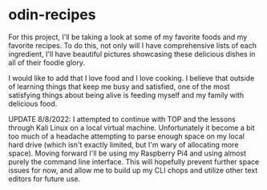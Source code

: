 # odin-recipes

For this project, I'll be taking a look at some of my favorite foods and my favorite recipes. To do this, not only will I have comprehensive lists of each ingredient, I'll have beautiful pictures showcasing these delicious dishes in all of their foodie glory.

I would like to add that I love food and I love cooking. I believe that outside of learning things that keep me busy and satisfied, one of the most satisfying things about being alive is feeding myself and my family with delicious food.

UPDATE 8/8/2022:
I attempted to continue with TOP and the lessons through Kali Linux on a local virtual machine. Unfortunately it become a bit too much of a headache attempting to parse enough space on my local hard drive (which isn't exactly limited, but I'm wary of allocating more space).
Moving forward I'll be using my Raspberry Pi4 and using almost purely the command line interface. This will hopefully prevent further space issues for now, and allow me to build up my CLI chops and utilize other text editors for future use.
